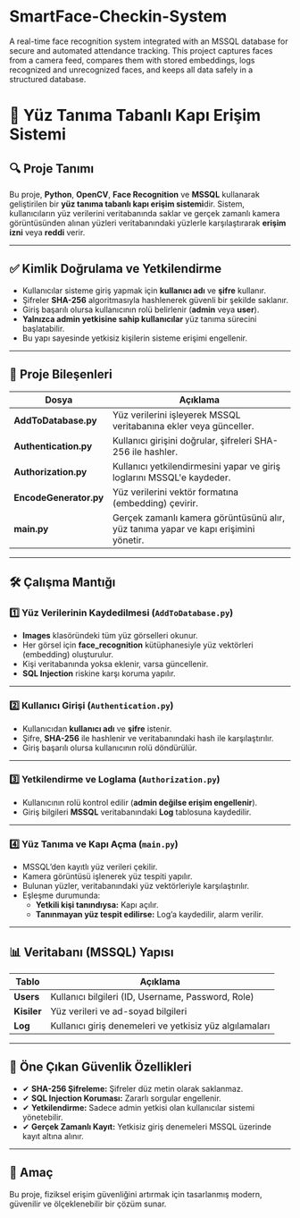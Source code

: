 # SmartFace-Checkin-System
A real-time face recognition system integrated with an MSSQL database for secure and automated attendance tracking. This project captures faces from a camera feed, compares them with stored embeddings, logs recognized and unrecognized faces, and keeps all data safely in a structured database.

# 📌 Yüz Tanıma Tabanlı Kapı Erişim Sistemi

## 🔍 Proje Tanımı
Bu proje, **Python**, **OpenCV**, **Face Recognition** ve **MSSQL** kullanarak geliştirilen bir **yüz tanıma tabanlı kapı erişim sistemi**dir. Sistem, kullanıcıların yüz verilerini veritabanında saklar ve gerçek zamanlı kamera görüntüsünden alınan yüzleri veritabanındaki yüzlerle karşılaştırarak **erişim izni** veya **reddi** verir.

---

## ✅ Kimlik Doğrulama ve Yetkilendirme
- Kullanıcılar sisteme giriş yapmak için **kullanıcı adı** ve **şifre** kullanır.
- Şifreler **SHA-256** algoritmasıyla hashlenerek güvenli bir şekilde saklanır.
- Giriş başarılı olursa kullanıcının rolü belirlenir (**admin** veya **user**).
- **Yalnızca admin yetkisine sahip kullanıcılar** yüz tanıma sürecini başlatabilir.
- Bu yapı sayesinde yetkisiz kişilerin sisteme erişimi engellenir.

---

## 📂 Proje Bileşenleri

| Dosya | Açıklama |
|---------------------|---------------------------------------------------------------------------------------------|
| **AddToDatabase.py** | Yüz verilerini işleyerek MSSQL veritabanına ekler veya günceller. |
| **Authentication.py** | Kullanıcı girişini doğrular, şifreleri SHA-256 ile hashler. |
| **Authorization.py** | Kullanıcı yetkilendirmesini yapar ve giriş loglarını MSSQL'e kaydeder. |
| **EncodeGenerator.py** | Yüz verilerini vektör formatına (embedding) çevirir. |
| **main.py** | Gerçek zamanlı kamera görüntüsünü alır, yüz tanıma yapar ve kapı erişimini yönetir. |

---

## 🛠 Çalışma Mantığı

### 1️⃣ Yüz Verilerinin Kaydedilmesi (`AddToDatabase.py`)
- **Images** klasöründeki tüm yüz görselleri okunur.
- Her görsel için **face_recognition** kütüphanesiyle yüz vektörleri (embedding) oluşturulur.
- Kişi veritabanında yoksa eklenir, varsa güncellenir.
- **SQL Injection** riskine karşı koruma yapılır.

---

### 2️⃣ Kullanıcı Girişi (`Authentication.py`)
- Kullanıcıdan **kullanıcı adı** ve **şifre** istenir.
- Şifre, **SHA-256** ile hashlenir ve veritabanındaki hash ile karşılaştırılır.
- Giriş başarılı olursa kullanıcının rolü döndürülür.

---

### 3️⃣ Yetkilendirme ve Loglama (`Authorization.py`)
- Kullanıcının rolü kontrol edilir (**admin değilse erişim engellenir**).
- Giriş bilgileri **MSSQL** veritabanındaki **Log** tablosuna kaydedilir.

---

### 4️⃣ Yüz Tanıma ve Kapı Açma (`main.py`)
- MSSQL’den kayıtlı yüz verileri çekilir.
- Kamera görüntüsü işlenerek yüz tespiti yapılır.
- Bulunan yüzler, veritabanındaki yüz vektörleriyle karşılaştırılır.
- Eşleşme durumunda:
  - **Yetkili kişi tanındıysa:** Kapı açılır.
  - **Tanınmayan yüz tespit edilirse:** Log’a kaydedilir, alarm verilir.

---

## 📊 Veritabanı (MSSQL) Yapısı

| Tablo | Açıklama |
|----------------|----------------------------------------------------------|
| **Users** | Kullanıcı bilgileri (ID, Username, Password, Role) |
| **Kisiler** | Yüz verileri ve ad-soyad bilgileri |
| **Log** | Kullanıcı giriş denemeleri ve yetkisiz yüz algılamaları |

---

## 🔑 Öne Çıkan Güvenlik Özellikleri
- ✔ **SHA-256 Şifreleme:** Şifreler düz metin olarak saklanmaz.
- ✔ **SQL Injection Koruması:** Zararlı sorgular engellenir.
- ✔ **Yetkilendirme:** Sadece admin yetkisi olan kullanıcılar sistemi yönetebilir.
- ✔ **Gerçek Zamanlı Kayıt:** Yetkisiz giriş denemeleri MSSQL üzerinde kayıt altına alınır.

---

## 🚀 Amaç
Bu proje, fiziksel erişim güvenliğini artırmak için tasarlanmış modern, güvenilir ve ölçeklenebilir bir çözüm sunar.
